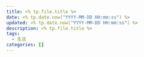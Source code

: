 ```yaml
---
title: <% tp.file.title %>
date: <% tp.date.now("YYYY-MM-DD HH:mm:ss") %>
updated: <% tp.date.now("YYYY-MM-DD HH:mm:ss") %>
description: <% tp.file.title %>
tags:
  - 生活
categories: []
---
```

